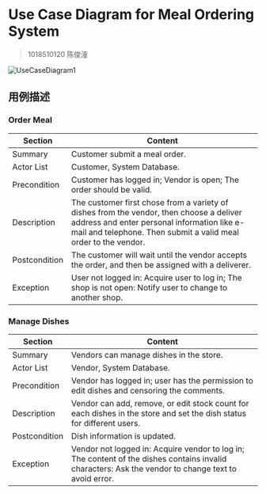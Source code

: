 # Use Case Diagram for Meal Ordering System

> 1018510120 陈俊潼

![UseCaseDiagram1](https://billc.oss-cn-shanghai.aliyuncs.com/img/2020-10-19-CGpAiF.png)

## 用例描述

### Order Meal

| Section       | Content                                                      |
| ------------- | ------------------------------------------------------------ |
| Summary       | Customer submit a meal order.                                |
| Actor List    | Customer, System Database.                                   |
| Precondition  | Customer has logged in; Vendor is open; The order should be valid. |
| Description   | The customer first chose from a variety of dishes from the vendor, then choose a deliver address and enter personal information like e-mail and telephone. Then submit a valid meal order to the vendor. |
| Postcondition | The customer will wait until the vendor accepts the order, and then be assigned with a deliverer. |
| Exception     | User not logged in: Acquire user to log in; The shop is not open: Notify user to change to another shop. |

### Manage Dishes

| Section       | Content                                                      |
| ------------- | ------------------------------------------------------------ |
| Summary       | Vendors can manage dishes in the store.                      |
| Actor List    | Vendor, System Database.                                     |
| Precondition  | Vendor has logged in; user has the permission to edit dishes and censoring the comments. |
| Description   | Vendor can add, remove, or edit stock count for each dishes in the store and set the dish status for different users. |
| Postcondition | Dish information is updated.                                 |
| Exception     | Vendor not logged in: Acquire vendor to log in; The content of the dishes contains invalid characters: Ask the vendor to change text to avoid error. |
